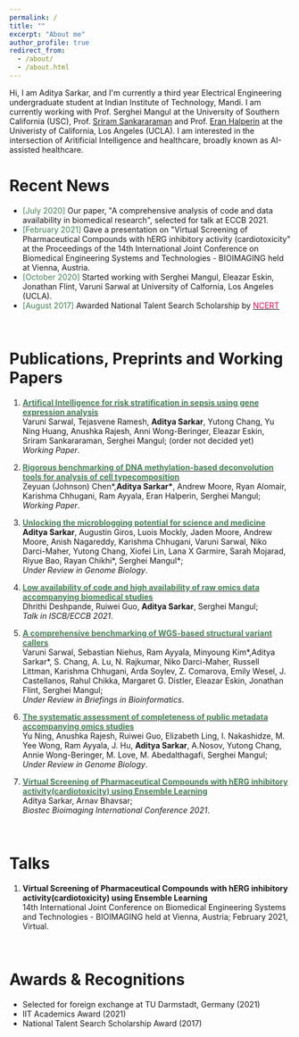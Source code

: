 ```yaml
---
permalink: /
title: ""
excerpt: "About me"
author_profile: true
redirect_from: 
  - /about/
  - /about.html
---
```




Hi, I am Aditya Sarkar, and I'm currently a third year Electrical Engineering undergraduate student at Indian Institute of Technology, Mandi. I am currently working with Prof. Serghei Mangul at the University of Southern California (USC), Prof. [Sriram Sankararaman](http://web.cs.ucla.edu/~sriram/) and Prof. [Eran Halperin](https://samueli.ucla.edu/people/eran-halperin/) at the Univeristy of California, Los Angeles (UCLA). I am interested in the intersection of Aritificial Intelligence and healthcare, broadly known as AI-assisted healthcare.

Recent News
======
* <span style="color:#458056">[July 2020]</span> Our paper, "A comprehensive analysis of code and data availability in biomedical research", selected for talk at ECCB 2021. 
* <span style="color:#458056">[February 2021]</span> Gave a presentation on "Virtual Screening of Pharmaceutical Compounds with hERG inhibitory activity (cardiotoxicity" at the Proceedings of the 14th International Joint Conference on Biomedical Engineering Systems and Technologies - BIOIMAGING held at Vienna, Austria. 
* <span style="color:#458056">[October 2020]</span> Started working with Serghei Mangul, Eleazar Eskin, Jonathan Flint, Varuni Sarwal at University of Calfornia, Los Angeles (UCLA).
* <span style="color:#458056">[August 2017]</span> Awarded National Talent Search Scholarship by [<span style="color:#db0a5b"> NCERT </span>](https://ncert.nic.in/national-talent-examination.php)

<br>

Publications, Preprints and Working Papers
======
1. [<span style="color:#458056"> **Artifical Intelligence for risk stratification in sepsis using gene expression analysis**</span>]() <br> Varuni Sarwal, Tejasvene Ramesh, __Aditya Sarkar__, Yutong Chang, Yu Ning Huang, Anushka Rajesh, Anni Wong-Beringer, Eleazar Eskin, Sriram Sankararaman, Serghei Mangul; (order not decided yet) <br> *Working Paper*.

2. [<span style="color:#458056"> **Rigorous benchmarking of DNA methylation-based deconvolution tools for analysis of cell typecomposition**</span>]() <br> Zeyuan (Johnson) Chen\*,__Aditya Sarkar\*__, Andrew Moore, Ryan Alomair, Karishma Chhugani, Ram Ayyala, Eran Halperin, Serghei Mangul; <br> *Working Paper*.

3. [<span style="color:#458056"> **Unlocking the microblogging potential for science and medicine**</span>]() <br> __Aditya Sarkar__, Augustin Giros, Luois Mockly, Jaden Moore, Andrew Moore, Anish Nagareddy, Karishma Chhugani, Varuni Sarwal, Niko Darci-Maher, Yutong Chang, Xiofei Lin, Lana X Garmire, Sarah Mojarad, Riyue Bao, Rayan Chikhi\*, Serghei Mangul\*;  <br> *Under Review in Genome Biology*.

4. [<span style="color:#458056"> **Low availability of code and high availability of raw omics data accompanying biomedical studies**</span>]() <br> Dhrithi Deshpande, Ruiwei Guo, __Aditya Sarkar__, Serghei Mangul;  <br> *Talk in ISCB/ECCB 2021*.

5. [<span style="color:#458056"> **A comprehensive benchmarking of WGS-based structural variant callers**</span>]() <br> Varuni Sarwal, Sebastian Niehus, Ram Ayyala, Minyoung Kim\*,Aditya Sarkar\*, S. Chang, A. Lu, N. Rajkumar, Niko Darci-Maher, Russell Littman, Karishma Chhugani, Arda Soylev, Z. Comarova, Emily Wesel, J. Castellanos, Rahul Chikka, Margaret G. Distler, Eleazar Eskin, Jonathan Flint, Serghei Mangul;  <br> *Under Review in Briefings in Bioinformatics*.

6. [<span style="color:#458056"> **The systematic assessment of completeness of public metadata accompanying omics studies**</span>]() <br> Yu Ning, Anushka Rajesh, Ruiwei Guo, Elizabeth Ling, I. Nakashidze, M. Yee Wong, Ram Ayyala, J. Hu, __Aditya Sarkar__, A.Nosov, Yutong Chang, Annie Wong-Beringer, M. Love, M. Abedalthagafi, Serghei Mangul;  <br> *Under Review in Genome Biology*.

7. [<span style="color:#458056"> **Virtual Screening of Pharmaceutical Compounds with hERG inhibitory activity(cardiotoxicity) using Ensemble Learning**</span>]() <br>  Aditya Sarkar, Arnav Bhavsar;  <br> *Biostec Bioimaging International Conference 2021*. 

<br>

Talks
======

1. **Virtual Screening of Pharmaceutical Compounds with hERG inhibitory activity(cardiotoxicity) using Ensemble Learning**  <br> 14th International Joint Conference on Biomedical Engineering Systems and Technologies - BIOIMAGING held at Vienna, Austria; February 2021, Virtual.

<br>

Awards & Recognitions
======

* Selected for foreign exchange at TU Darmstadt, Germany (2021)
* IIT Academics Award (2021)
* National Talent Search Scholarship Award (2017)


